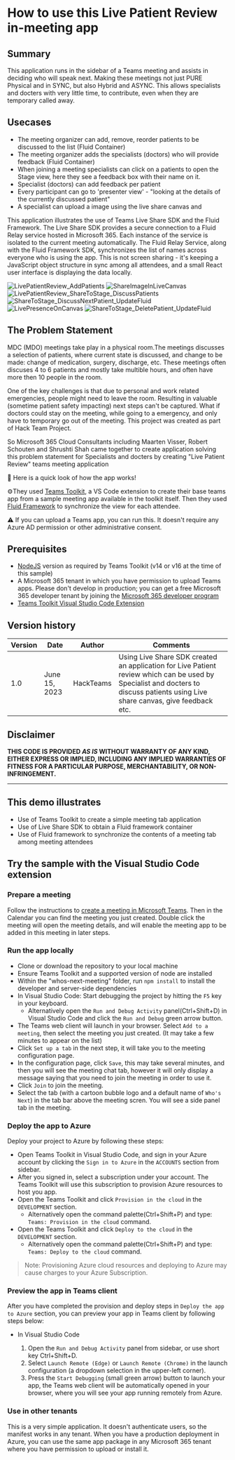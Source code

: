 # How to use this Live Patient Review in-meeting app

## Summary

This application runs in the sidebar of a Teams meeting and assists in deciding who will speak next. Making these meetings not just PURE Physical and in SYNC, but also Hybrid and ASYNC. This allows specialists and docters with very little time, to contribute, even when they are temporary called away.

## Usecases
- The meeting organizer can add, remove, reorder patients to be discussed to the list (Fluid Container)
- The meeting organizer adds the specialists (doctors) who will provide feedback (Fluid Container)
- When joining a meeting specialists can click on a patients to open the Stage view, here they see a feedback box with their name on it.
- Specialist (doctors) can add feedback per patient
- Every participant can go to 'presenter view' - "looking at the details of the currently discussed patient"
- A specialist can upload a image using the live share canvas and 

This application illustrates the use of Teams Live Share SDK and the Fluid Framework. The Live Share SDK provides a secure connection to a Fluid Relay service hosted in Microsoft 365. Each instance of the service is isolated to the current meeting automatically. The Fluid Relay Service, along with the Fluid Framework SDK, synchronizes the list of names across everyone who is using the app. This is not screen sharing - it's keeping a JavaScript object structure in sync among all attendees, and a small React user interface is displaying the data locally.

![LivePatientReview_AddPatients](assets/LivePatientReview_AddPatients.png)
![ShareImageInLiveCanvas](assets/ShowImageInLiveCanvas.png)
![LivePatientReview_ShareToStage_DiscussPatients](assets/LivePatientReview_ShareToStage_DiscussPatients.png)
![ShareToStage_DiscussNextPatient_UpdateFluid](assets/ShareToStage_DiscussNextPatient_UpdateFluid.png)
![LivePresenceOnCanvas](assets/LivePresenceOnCanvas.png)
![ShareToStage_DeletePatient_UpdateFluid](assets/ShareToStage_DeletePatient_UpdateFluid.png)

## The Problem Statement
MDC (MDO) meetings take play in a physical room.The meetings discusses a selection of patients, where current state is discussed, and change to be made: change of medication, surgery, discharge, etc. These meetings often discuses 4 to 6 patients and mostly take multible hours, and often have more then 10 people in the room.

One of the key challenges is that due to personal and work related emergencies, people might need to leave the room. Resulting in valuable (sometime patient safety impacting) next steps can't be captured.
What if doctors could stay on the meeting, while going to a emergency, and only have to temporary go out of the meeting.
This project was created as part of Hack Team Project.

So Microsoft 365 Cloud Consultants including Maarten Visser, Robert Schouten and Shrushti Shah came together to create application solving this problem statement for Specialists and docters by creating "Live Patient Review" teams meeting application

👀 Here is a quick look of how the app works!

⚙️They used [Teams Toolkit](https://learn.microsoft.com/en-us/microsoftteams/platform/toolkit/teams-toolkit-fundamentals?pivots=visual-studio-code), a VS Code extension to create their base teams app from a sample meeting app available in the toolkit itself.
Then they used [Fluid Framework](https://fluidframework.com/docs/) to synchronize the view for each attendee.

⚠️ If you can upload a Teams app, you can run this. It doesn't require any Azure AD permission or other administrative consent.

## Prerequisites

- [NodeJS](https://nodejs.org/en/) version as required by Teams Toolkit (v14 or v16 at the time of this sample)
- A Microsoft 365 tenant in which you have permission to upload Teams apps. Please don't develop in production; you can get a free Microsoft 365 developer tenant by joining the [Microsoft 365 developer program](https://developer.microsoft.com/en-us/microsoft-365/dev-program)
- [Teams Toolkit Visual Studio Code Extension](https://aka.ms/teams-toolkit)

## Version history

Version|Date|Author|Comments
-------|----|----|--------
1.0|June 15, 2023|HackTeams|Using Live Share SDK created an application for Live Patient review which can be used by Specialist and docters to discuss patients using Live share canvas, give feedback etc.

## Disclaimer

**THIS CODE IS PROVIDED *AS IS* WITHOUT WARRANTY OF ANY KIND, EITHER EXPRESS OR IMPLIED, INCLUDING ANY IMPLIED WARRANTIES OF FITNESS FOR A PARTICULAR PURPOSE, MERCHANTABILITY, OR NON-INFRINGEMENT.**

---

## This demo illustrates

- Use of Teams Toolkit to create a simple meeting tab application
- Use of Live Share SDK to obtain a Fluid framework container
- Use of Fluid framework to synchronize the contents of a meeting tab among meeting attendees

## Try the sample with the Visual Studio Code extension

### Prepare a meeting

Follow the instructions to [create a meeting in Microsoft Teams](https://support.microsoft.com/office/create-a-meeting-in-teams-for-personal-and-small-business-use-eb571219-517b-49bf-afe1-4fff091efa85). Then in the Calendar you can find the meeting you just created. Double click the meeting will open the meeting details, and will enable the meeting app to be added in this meeting in later steps.

### Run the app locally

- Clone or download the repository to your local machine
- Ensure Teams Toolkit and a supported version of node are installed
- Within the "whos-next-meeting" folder, run `npm install` to install the developer and server-side dependencies
- In Visual Studio Code: Start debugging the project by hitting the `F5` key in your keyboard.
  - Alternatively open the `Run and Debug Activity` panel(Ctrl+Shift+D) in Visual Studio Code and click the `Run and Debug` green arrow button.
- The Teams web client will launch in your browser. Select `Add to a meeting`, then select the meeting you just created. (It may take a few minutes to appear on the list)
- Click `Set up a tab` in the next step, it will take you to the meeting configuration page.
- In the configuration page, click `Save`, this may take several minutes, and then you will see the meeting chat tab, however it will only display a message saying that you need to join the meeting in order to use it.
- Click `Join` to join the meeting.
- Select the tab (with a cartoon bubble logo and a default name of `Who's Next`) in the tab bar above the meeting scren. You will see a side panel tab in the meeting.

### Deploy the app to Azure

Deploy your project to Azure by following these steps:

- Open Teams Toolkit in Visual Studio Code, and sign in your Azure account by clicking the `Sign in to Azure` in the `ACCOUNTS` section from sidebar.
- After you signed in, select a subscription under your account. The Teams Toolkit will use this subscription to provision Azure resources to host you app.
- Open the Teams Toolkit and click `Provision in the cloud` in the `DEVELOPMENT` section.
  - Alternatively open the command palette(Ctrl+Shift+P) and type: `Teams: Provision in the cloud` command.
- Open the Teams Toolkit and click `Deploy to the cloud` in the `DEVELOPMENT` section.
  - Alternatively open the command palette(Ctrl+Shift+P) and type: `Teams: Deploy to the cloud` command.

> Note: Provisioning Azure cloud resources and deploying to Azure may cause charges to your Azure Subscription.

### Preview the app in Teams client

After you have completed the provision and deploy steps in `Deploy the app to Azure` section, you can preview your app in Teams client by following steps below:

- In Visual Studio Code

  1. Open the `Run and Debug Activity` panel from sidebar, or use short key Ctrl+Shift+D.
  1. Select `Launch Remote (Edge)` or `Launch Remote (Chrome)` in the launch configuration (a dropdown selection in the upper-left corner).
  1. Press the `Start Debugging` (small green arrow) button to launch your app, the Teams web client will be automatically opened in your browser, where you will see your app running remotely from Azure.

### Use in other tenants

This is a very simple application. It doesn't authenticate users, so the manifest works in any tenant. When you have a production deployment in Azure, you can use the same app package in any Microsoft 365 tenant where you have permission to upload or install it.
